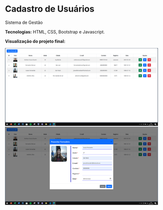 <h1>Cadastro de Usuários</h1>
<p>Sistema de Gestão</p>
<p><strong>Tecnologias:</strong> HTML, CSS, Bootstrap e Javascript.</p>
<p><strong>Visualização do projeto final:</strong></p>
<img src="image/Amostra.PNG">
<img src="image/Amostra02.PNG">